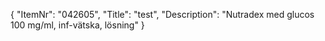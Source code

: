 {
  "ItemNr": "042605",
  "Title": "test",
  "Description": "Nutradex med glucos 100 mg/ml, inf-vätska, lösning"
}